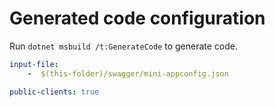 # Generated code configuration

Run `dotnet msbuild /t:GenerateCode` to generate code.

``` yaml
input-file:
    -  $(this-folder)/swagger/mini-appconfig.json

public-clients: true
```
